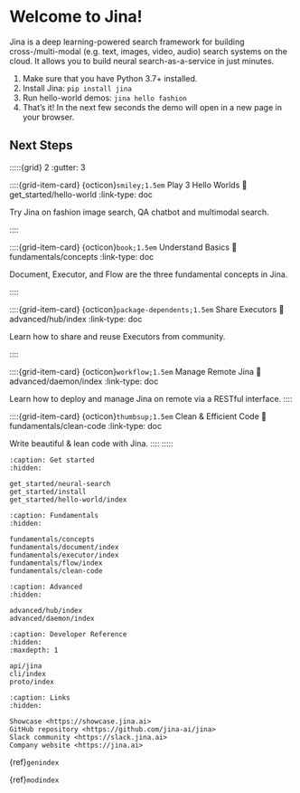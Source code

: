# Welcome to Jina!

Jina is a deep learning-powered search framework for building cross-/multi-modal (e.g. text, images, video, audio) search systems on the cloud. It allows you to build neural search-as-a-service in just minutes.

1. Make sure that you have Python 3.7+ installed.
2. Install Jina: ``pip install jina``
3. Run hello-world demos: ``jina hello fashion``
4. That’s it! In the next few seconds the demo will open in a new page in your browser.

## Next Steps

:::::{grid} 2
:gutter: 3


::::{grid-item-card} {octicon}`smiley;1.5em` Play 3 Hello Worlds
:link: get_started/hello-world
:link-type: doc

Try Jina on fashion image search, QA chatbot and multimodal search.

::::

::::{grid-item-card} {octicon}`book;1.5em` Understand Basics
:link: fundamentals/concepts
:link-type: doc

Document, Executor, and Flow are the three fundamental concepts in Jina.

::::

::::{grid-item-card} {octicon}`package-dependents;1.5em` Share Executors
:link: advanced/hub/index
:link-type: doc

Learn how to share and reuse Executors from community.

::::


::::{grid-item-card} {octicon}`workflow;1.5em`  Manage Remote Jina 
:link: advanced/daemon/index
:link-type: doc

Learn how to deploy and manage Jina on remote via a RESTful interface.
::::


::::{grid-item-card} {octicon}`thumbsup;1.5em` Clean & Efficient Code 
:link: fundamentals/clean-code
:link-type: doc

Write beautiful & lean code with Jina.
::::
:::::



```{toctree}
:caption: Get started
:hidden:

get_started/neural-search
get_started/install
get_started/hello-world/index
```

```{toctree}
:caption: Fundamentals
:hidden:

fundamentals/concepts
fundamentals/document/index
fundamentals/executor/index
fundamentals/flow/index
fundamentals/clean-code
```


```{toctree}
:caption: Advanced
:hidden:

advanced/hub/index
advanced/daemon/index
```

```{toctree}
:caption: Developer Reference
:hidden:
:maxdepth: 1

api/jina
cli/index
proto/index
```

```{toctree}
:caption: Links
:hidden:

Showcase <https://showcase.jina.ai>
GitHub repository <https://github.com/jina-ai/jina>
Slack community <https://slack.jina.ai>
Company website <https://jina.ai>

```

{ref}`genindex` 

{ref}`modindex`

